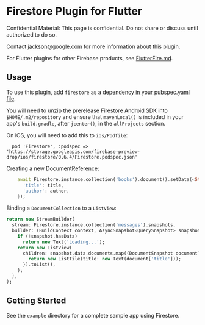 # Firestore Plugin for Flutter

Confidential Material: This page is confidential. Do not share or discuss until authorized to do so.

Contact jackson@google.com for more information about this plugin.

For Flutter plugins for other Firebase products, see [FlutterFire.md](https://github.com/flutter/plugins/blob/master/FlutterFire.md).

## Usage

To use this plugin, add `firestore` as a [dependency in your pubspec.yaml file](https://flutter.io/platform-plugins/).

You will need to unzip the prerelease Firestore Android SDK into `$HOME/.m2/repository` and ensure that `mavenLocal()` is included
in your app's `build.gradle`, after `jcenter()`, in the `allProjects` section.

On iOS, you will need to add this to `ios/Podfile`:

```
  pod 'Firestore', :podspec => 'https://storage.googleapis.com/firebase-preview-drop/ios/firestore/0.6.4/Firestore.podspec.json'
```

Creating a new DocumentReference:

```dart
    await Firestore.instance.collection('books').document().setData(<String, String>{
      'title': title,
      'author': author,
    });
```

Binding a `DocumentCollection` to a `ListView`:

```dart
return new StreamBuilder(
  stream: Firestore.instance.collection('messages').snapshots,
  builder: (BuildContext context, AsyncSnapshot<QuerySnapshot> snapshot) {
    if (!snapshot.hasData)
      return new Text('Loading...');
    return new ListView(
      children: snapshot.data.documents.map((DocumentSnapshot document) {
        return new ListTile(title: new Text(document['title']));
      }).toList(),
    );
  },
);
```

## Getting Started

See the `example` directory for a complete sample app using Firestore.
